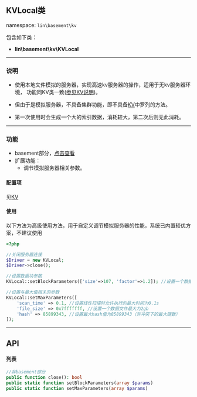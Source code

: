 KVLocal类
----
namespace: `lin\basement\kv`

包含如下类：

* **lin\basement\kv\KVLocal**


---

### 说明

* 使用本地文件模拟的服务器，实现高速kv服务器的操作，适用于无kv服务器环境，
功能同KV类一致([参见KV说明](KV.md))。

* 但由于是模拟服务器，不具备集群功能，即不具备[KV](KV.md)中罗列的方法。

* 第一次使用时会生成一个大的索引数据，消耗较大，第二次后则无此消耗。


---

### 功能

* basement部分，[点击查看](https://github.com/linlanye/basement)
* 扩展功能：
	* 调节模拟服务器相关参数。



#### 配置项

见[KV](KV.md)

#### 使用

以下方法为高级使用方法，用于自定义调节模拟服务器的性能，系统已内置较优方案，不建议使用
~~~php
<?php

//关闭服务器连接
$Driver = new KVLocal;
$Driver->close();

//设置数据块参数
KVLocal::setBlockParameters(['size'=>107, 'factor'=>1.2]); //设置一个数据槽位大小为107个字节，块增长因子为1.2

//设置与最大值相关的参数
KVLocal::setMaxParameters([
	'scan_time' => 0.1, //设置线性扫描时允许执行的最大时间为0.1s
	'file_size' => 0x7fffffff, //设置一个数据文件最大为2gb
	'hash' => 85899343, //设置最大hash值为85899343（非冲突下的最大键数）
]);
~~~

---


## API

#### 列表
~~~php
//非basement部分
public function close(): bool
public static function setBlockParameters(array $params)
public static function setMaxParameters(array $params)
~~~
